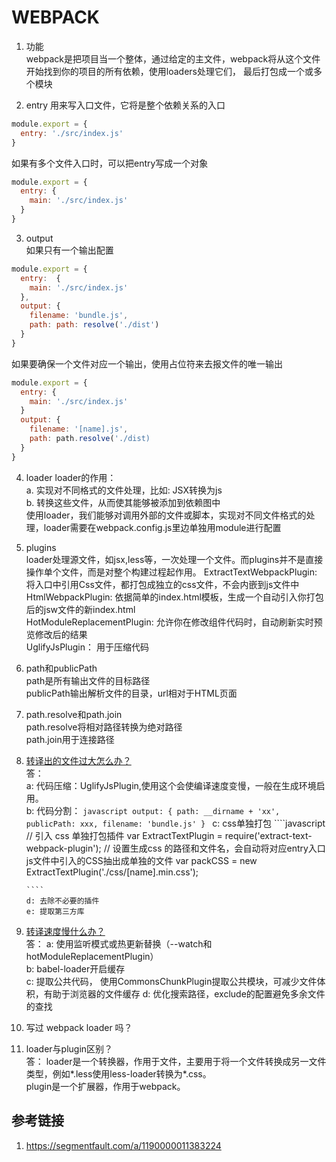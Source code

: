 # WEBPACK 

 1. 功能  
 webpack是把项目当一个整体，通过给定的主文件，webpack将从这个文件开始找到你的项目的所有依赖，使用loaders处理它们， 最后打包成一个或多个模块  

2. entry 
  用来写入口文件，它将是整个依赖关系的入口  

  ````javascript
  module.export = {
    entry: './src/index.js'
  }
  ````

  如果有多个文件入口时，可以把entry写成一个对象  
  ````javascript
  module.export = {
    entry: {
      main: './src/index.js'
    }
  }
  ````

3. output  
  如果只有一个输出配置  
  ````javascript
  module.export = {
    entry:  {
      main: './src/index.js'
    }, 
    output: {
      filename: 'bundle.js',
      path: path: resolve('./dist')
    }
  }
  ````
  如果要确保一个文件对应一个输出，使用占位符来去报文件的唯一输出  
  ````javascript
  module.export = {
    entry: {
      main: './src/index.js'
    }
    output: {
      filename: '[name].js',
      path: path.resolve('./dist)
    }
  }
  ````
4. loader 
  loader的作用：  
    a. 实现对不同格式的文件处理，比如: JSX转换为js  
    b. 转换这些文件，从而使其能够被添加到依赖图中  
  使用loader，我们能够对调用外部的文件或脚本，实现对不同文件格式的处理，loader需要在webpack.config.js里边单独用module进行配置  

5. plugins  
    loader处理源文件，如jsx,less等，一次处理一个文件。而plugins并不是直接操作单个文件，而是对整个构建过程起作用。
    ExtractTextWebpackPlugin: 将入口中引用Css文件，都打包成独立的css文件，不会内嵌到js文件中  
    HtmlWebpackPlugin: 依据简单的index.html模板，生成一个自动引入你打包后的jsw文件的新index.html   
    HotModuleReplacementPlugin: 允许你在修改组件代码时，自动刷新实时预览修改后的结果  
    UglifyJsPlugin： 用于压缩代码

6. path和publicPath  
  path是所有输出文件的目标路径  
  publicPath输出解析文件的目录，url相对于HTML页面
7. path.resolve和path.join  
  path.resolve将相对路径转换为绝对路径  
  path.join用于连接路径

 2. [转译出的文件过大怎么办？](https://www.jianshu.com/p/367dc422393f)   
    答：  
     a: 代码压缩：UglifyJsPlugin,使用这个会使编译速度变慢，一般在生成环境启用。  
        b: 代码分割：
        ````javascript
        output: {
            path: __dirname + 'xx',
            publicPath: xxx,
            filename: 'bundle.js'
        }
        ````
        c: css单独打包
        ````javascript
        // 引入 css 单独打包插件
      var ExtractTextPlugin = require('extract-text-webpack-plugin');
      // 设置生成css 的路径和文件名，会自动将对应entry入口js文件中引入的CSS抽出成单独的文件
      var packCSS = new ExtractTextPlugin('./css/[name].min.css');

        ````
        d: 去除不必要的插件
        e: 提取第三方库
3. [转译速度慢什么办？](http://www.cnblogs.com/imwtr/p/7801973.html)      
  答： a: 使用监听模式或热更新替换（--watch和hotModuleReplacementPlugin）  
  b: babel-loader开启缓存  
  c: 提取公共代码， 使用CommonsChunkPlugin提取公共模块，可减少文件体积，有助于浏览器的文件缓存
  d: 优化搜索路径，exclude的配置避免多余文件的查找
4. 写过 webpack loader 吗？
5. loader与plugin区别？  
  答： loader是一个转换器，作用于文件，主要用于将一个文件转换成另一文件类型，例如*.less使用less-loader转换为*.css。  
  plugin是一个扩展器，作用于webpack。

## 参考链接  
1. https://segmentfault.com/a/1190000011383224

